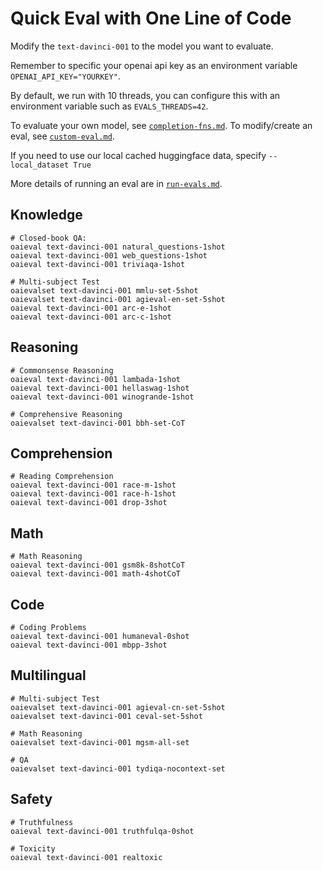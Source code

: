 # Quick Eval with One Line of Code
Modify the ```text-davinci-001``` to the model you want to evaluate. 

Remember to specific your openai api key as an environment variable ```OPENAI_API_KEY="YOURKEY"```. 

By default, we run with 10 threads, you can configure this with an environment variable such as ```EVALS_THREADS=42```. 

To evaluate your own model, see [`completion-fns.md`](docs/completion-fns.md). To modify/create an eval, see [`custom-eval.md`](docs/custom-eval.md). 

If you need to use our local cached huggingface data, specify `--local_dataset True`

More details of running an eval are in [`run-evals.md`](run-evals.md).

## Knowledge
```
# Closed-book QA: 
oaieval text-davinci-001 natural_questions-1shot
oaieval text-davinci-001 web_questions-1shot
oaieval text-davinci-001 triviaqa-1shot

# Multi-subject Test
oaievalset text-davinci-001 mmlu-set-5shot
oaievalset text-davinci-001 agieval-en-set-5shot
oaieval text-davinci-001 arc-e-1shot
oaieval text-davinci-001 arc-c-1shot
```

## Reasoning
```
# Commonsense Reasoning
oaieval text-davinci-001 lambada-1shot
oaieval text-davinci-001 hellaswag-1shot
oaieval text-davinci-001 winogrande-1shot

# Comprehensive Reasoning
oaievalset text-davinci-001 bbh-set-CoT
```

## Comprehension
```
# Reading Comprehension
oaieval text-davinci-001 race-m-1shot
oaieval text-davinci-001 race-h-1shot
oaieval text-davinci-001 drop-3shot
```

## Math
```
# Math Reasoning
oaieval text-davinci-001 gsm8k-8shotCoT
oaieval text-davinci-001 math-4shotCoT
```

## Code
```
# Coding Problems
oaieval text-davinci-001 humaneval-0shot
oaieval text-davinci-001 mbpp-3shot
```

## Multilingual
```
# Multi-subject Test
oaievalset text-davinci-001 agieval-cn-set-5shot
oaievalset text-davinci-001 ceval-set-5shot

# Math Reasoning
oaievalset text-davinci-001 mgsm-all-set

# QA
oaievalset text-davinci-001 tydiqa-nocontext-set
```

## Safety
```
# Truthfulness
oaieval text-davinci-001 truthfulqa-0shot

# Toxicity
oaieval text-davinci-001 realtoxic
```
